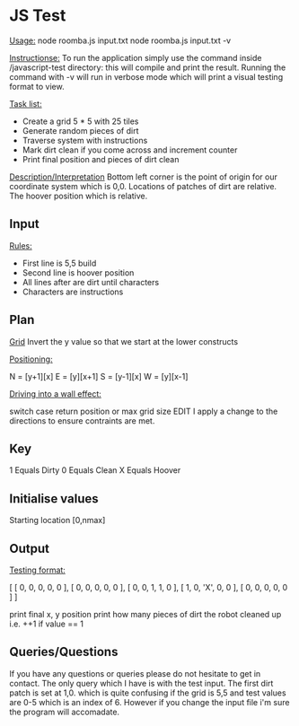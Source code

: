 <h1>JS Test</h1>

<u>Usage:</u>
    node roomba.js input.txt
    node roomba.js input.txt -v

<u>Instructionse:</u>
To run the application simply use the command inside /javascript-test directory:
this will compile and print the result.
Running the command with -v will run in verbose mode which will print a visual
testing format to view.

<u>Task list:</u>
<ul>
<li>Create a grid 5 * 5 with 25 tiles</li>
<li>Generate random pieces of dirt</li>
<li>Traverse system with instructions</li>
<li>Mark dirt clean if you come across and increment counter</li>
<li>Print final position and pieces of dirt clean
</ul>

<u>Description/Interpretation</u>
Bottom left corner is the point of origin for our coordinate system which is 0,0.
Locations of patches of dirt are relative.
The hoover position which is relative.

<h2>Input</h2>
<u>Rules: </u>
<ul>
<li>First line is 5,5 build</li>
<li>Second line is hoover position</li>
<li>All lines after are dirt until characters</li>
<li>Characters are instructions</li>
</ul>

<h2>Plan</h2>
<u>Grid</u>
Invert the y value so that we start at the lower constructs

<u>Positioning:</u>

N = [y+1][x]
E = [y][x+1]
S = [y-1][x]
W = [y][x-1]

<u>Driving into a wall effect:</u>

switch case
    return position or max grid size
EDIT I apply a change to the directions to ensure contraints are met.

<h2>Key</h2>
1 Equals Dirty
0 Equals Clean
X Equals Hoover

<h2>Initialise values</h2>
Starting location [0,nmax]

<h2>Output</h2>
<u>Testing format:</u>

[ [ 0, 0, 0, 0, 0 ],
  [ 0, 0, 0, 0, 0 ],
  [ 0, 0, 1, 1, 0 ],
  [ 1, 0, 'X', 0, 0 ],
  [ 0, 0, 0, 0, 0 ] ]

print final x, y position
print how many pieces of dirt the robot cleaned up i.e. ++1 if value == 1

<h2>Queries/Questions</h2>
If you have any questions or queries please do not hesitate to get in contact.
The only query which I have is with the test input. The first dirt patch is set at 1,0.
which is quite confusing if the grid is 5,5 and test values are 0-5 which is an index of
6. However if you change the input file i'm sure the program will accomadate.
